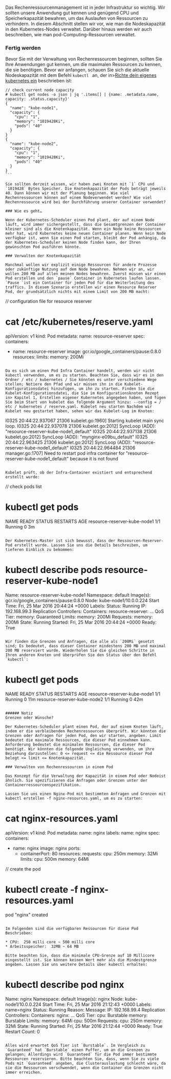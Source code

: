 Das Rechenressourcenmanagement ist in jeder Infrastruktur so wichtig. Wir sollten unsere Anwendung gut kennen und genügend CPU und Speicherkapazität bewahren, um das Auslaufen von Ressourcen zu verhindern. In diesem Abschnitt stellen wir vor, wie man die Nodeskapazität in den Kubernetes-Nodes verwaltet. Darüber hinaus werden wir auch beschreiben, wie man pod-Computing-Ressourcen verwaltet.

### Fertig werden

Bevor Sie mit der Verwaltung von Rechenressourcen beginnen, sollten Sie Ihre Anwendungen gut kennen, um die maximalen Ressourcen zu kennen, die sie benötigen. Bevor wir anfangen, schauen Sie sich die aktuelle Nodeskapazität mit dem Befehl `kubectl ` an, der in>[Richte dein eigenes kubernetes ein](../kubernetes-einrichten) beschrieben ist:
````
// check current node capacity
# kubectl get nodes -o json | jq '.items[] | {name: .metadata.name, capacity: .status.capacity}'
{
  "name": "kube-node1",
  "capacity": {
    "cpu": "1",
    "memory": "1019428Ki",
    "pods": "40"
  }
}
{
  "name": "kube-node2",
  "capacity": {
    "cpu": "1",
    "memory": "1019428Ki",
    "pods": "40"
  }
}
```

Sie sollten derzeit wissen, wir haben zwei Knoten mit `1` CPU und `1019428` Bytes Speicher. Die Knotenkapazität der Pods beträgt jeweils 40. Dann können wir mit der Planung beginnen. Wie viel Rechenressourcen können auf einem Nodeverwendet werden? Wie viel Rechenressource wird bei der Durchführung unserer Container verwendet?

### Wie es geht…

Wenn der Kubernetes-Scheduler einen Pod plant, der auf einem Node läuft, wird immer sichergestellt, dass die Gesamtgrenzen der Container kleiner sind als die Knotenkapazität. Wenn ein Node keine Ressourcen mehr hat, wird Kubernetes keine neuen Container planen. Wenn kein Node verfügbar ist, wenn Sie einen Pod starten, bleibt der Pod anhängig, da der Kubernetes-Scheduler keinen Node finden kann, der Ihren gewünschten Pod ausführen könnte.

### Verwalten der Knotenkapazität

Manchmal wollen wir explizit einige Ressourcen für andere Prozesse oder zukünftige Nutzung auf dem Node bewahren. Nehmen wir an, wir wollen 200 MB auf allen meinen Nodes bewahren. Zuerst müssen wir einen Pod erstellen und den `pause` Container in Kubernetes laufen lassen. `Pause `ist ein Container für jeden Pod für die Weiterleitung des traffics. In diesem Szenario erstellen wir einen Resource Reserver Pod, der grundsätzlich nichts mit einem Limit von 200 MB macht:
````
// configuration file for resource reserver
# cat /etc/kubernetes/reserve.yaml
apiVersion: v1
kind: Pod
metadata:
  name: resource-reserver
spec:
  containers:
  - name: resource-reserver
    image: gcr.io/google_containers/pause:0.8.0
    resources:
      limits:
        memory: 200Mi
```

Da es sich um einen Pod Infra Container handelt, werden wir nicht kubectl verwenden, um es zu starten. Beachten Sie, dass wir es in den Ordner / etc / kubernetes / Sie könnten es unter verschiedene Wege stellen; Notiere den Pfad und wir müssen ihn in die Kubelet-Konfigurationsdatei hinzufügen, um ihn zu starten. Finden Sie die Kubelet-Konfigurationsdatei, die Sie im Konfigurationsknoten Rezept in> Kapitel 1, Erstellen eigener Kubernetes angegeben haben, und fügen Sie beim Start von kubelet das folgende Argument hinzu: --config = / etc / kubernetes / reserve.yaml. Kubelet neu starten Nachdem wir Kubelet neu gestartet haben, sehen wir das Kubelet-Log im Knoten:
```
I0325 20:44:22.937067   21306 kubelet.go:1960] Starting kubelet main sync loop.
I0325 20:44:22.937078   21306 kubelet.go:2012] SyncLoop (ADD): "resource-reserver-kube-node1_default"
I0325 20:44:22.937138   21306 kubelet.go:2012] SyncLoop (ADD): "mynginx-e09bu_default"
I0325 20:44:22.963425   21306 kubelet.go:2012] SyncLoop (ADD): "resource-reserver-kube-node1_default"
I0325 20:44:22.964484   21306 manager.go:1707] Need to restart pod infra container for "resource-reserver-kube-node1_default" because it is not found
```

Kubelet prüft, ob der Infra-Container existiert und entsprechend erstellt wurde:
```
// check pods list
# kubectl get pods
NAME                             READY     STATUS    RESTARTS   AGE
resource-reserver-kube-node1   1/1       Running   0          3m
```

Der Kubernetes-Master ist sich bewusst, dass der Ressourcen-Reserver-Pod erstellt wurde. Lassen Sie uns die Details beschreiben, um tieferen Einblick zu bekommen:

```
# kubectl describe pods resource-reserver-kube-node1
Name:        resource-reserver-kube-node1
Namespace:      default
Image(s):      gcr.io/google_containers/pause:0.8.0
Node:        kube-node1/10.0.0.224
Start Time:      Fri, 25 Mar 2016 20:44:24 +0000
Labels:        <none>
Status:        Running
IP:        192.168.99.3
Replication Controllers:  <none>
Containers:
  resource-reserver:
    ...
    QoS Tier:
      memory:  Guaranteed
    Limits:
      memory:  200Mi
    Requests:
      memory:    200Mi
    State:    Running
      Started:    Fri, 25 Mar 2016 20:44:24 +0000
    Ready:    True
```

Wir finden die Grenzen und Anfragen, die alle als `200Mi` gesetzt sind; Es bedeutet, dass dieser Container mindestens 200 MB und maximal 200 MB reserviert wurde. Wiederholen Sie die gleichen Schritte in Ihren anderen Knoten und überprüfen Sie den Status über den Befehl `kubectl`:
```
# kubectl get pods
NAME                             READY     STATUS    RESTARTS   AGE
resource-reserver-kube-node1   1/1       Running   0          11m
resource-reserver-kube-node2   1/1       Running   0          42m
```

###### Notiz
Grenzen oder Wünsche?

Der Kubernetes-Scheduler plant einen Pod, der auf einem Knoten läuft, indem er die verbleibenden Rechenressourcen überprüft. Wir könnten die Grenzen oder Anfragen für jeden Pod, den wir starten, angeben. Limit bedeutet die maximale Ressourcen, die dieser Pod einnehmen kann. Anforderung bedeutet die minimalen Ressourcen, die dieser Pod benötigt. Wir könnten die folgende Ungleichung verwenden, um ihre Beziehung darzustellen: 0 <= request <= die Ressource dieser Pod belegt <= limit <= Knotenkapazität.

### Verwalten von Rechenressourcen in einem Pod

Das Konzept für die Verwaltung der Kapazität in einem Pod oder Nodeist ähnlich. Sie spezifizieren die Anfragen oder Grenzen unter der Containerressourcenspezifikation.

Lassen Sie uns einen Nginx-Pod mit bestimmten Anfragen und Grenzen mit kubectl erstellen -f nginx-resources.yaml, um es zu starten:

```
# cat nginx-resources.yaml
apiVersion: v1
kind: Pod
metadata:
  name: nginx
  labels:
    name: nginx
spec:
  containers:
  - name: nginx
    image: nginx
    ports:
    - containerPort: 80
    resources:
      requests:
        cpu: 250m
        memory: 32Mi
      limits:
        cpu: 500m
        memory: 64Mi

// create the pod
# kubectl create -f nginx-resources.yaml 
pod "nginx" created
```

Im Folgenden sind die verfügbaren Ressourcen für diese Pod Beschrieben:

* CPU:  250 milli core ~ 500 milli core
* Arbeitsspeicher:  32MB ~ 64 MB

Bitte beachten Sie, dass die minimale CPU-Grenze auf 10 Millicore eingestellt ist. Sie können keinen Wert mehr als die Mindestgrenze angeben. Lassen Sie uns weitere Details über kubectl erhalten:

```
# kubectl describe pod nginx
Name:        nginx
Namespace:      default
Image(s):      nginx
Node:        kube-node1/10.0.0.224
Start Time:      Fri, 25 Mar 2016 21:12:43 +0000
Labels:        name=nginx
Status:        Running
Reason:
Message:
IP:        192.168.99.4
Replication Controllers:  <none>
Containers:
  nginx:
    ...
    QoS Tier:
      cpu:  Burstable
      memory:  Burstable
    Limits:
      memory:  64Mi
      cpu:  500m
    Requests:
      cpu:    250m
      memory:    32Mi
    State:    Running
      Started:    Fri, 25 Mar 2016 21:12:44 +0000
    Ready:    True
    Restart Count:  0
```

Alles wird erwartet QoS Tier ist `Burstable`. Im Vergleich zu `Guaranteed` hat `Burstable` einen Puffer, um an die Grenzen zu gelangen; Allerdings wird `Guaranteed` für die Pod immer bestimmte Ressourcen reservieren. Bitte beachten Sie, dass, wenn Sie zu viele Pods mit `Guaranteed` angeben, die Clusterauslastung schlecht wäre, da sie die Ressourcen verschwendet, wenn die Container die Grenzen nicht immer erreichen.

